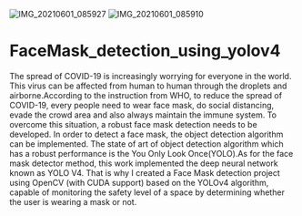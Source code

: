 ![IMG_20210601_085927](https://user-images.githubusercontent.com/68222900/120262830-20809200-c2b8-11eb-80fe-d6e104c0c9e2.jpg)
![IMG_20210601_085910](https://user-images.githubusercontent.com/68222900/120262800-0ba3fe80-c2b8-11eb-94d8-7d2a35ae7a00.jpg)
# FaceMask_detection_using_yolov4
The spread of COVID-19 is increasingly worrying for everyone in the world. This virus can be affected from human to human through the droplets and airborne.According to the instruction from WHO, to reduce the spread of COVID-19, every people need to wear face mask, do social distancing, evade the crowd area and also always maintain the immune system.
To overcome this situation, a robust face mask detection needs to be developed. In order to detect a face mask, the object detection algorithm can be implemented. The state of art of object detection algorithm which has a robust performance is the You Only Look Once(YOLO).As for the face mask detector method, this work implemented the deep neural network known as YOLO V4.
 That is why I created a Face Mask detection project using OpenCV (with CUDA support) based on the YOLOv4 algorithm, capable of monitoring the safety level of a space by determining whether the user is wearing a mask or not.
